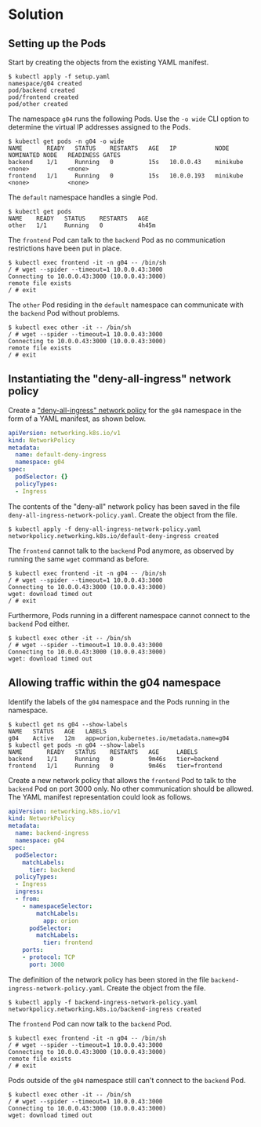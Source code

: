 # Solution

## Setting up the Pods

Start by creating the objects from the existing YAML manifest.

```
$ kubectl apply -f setup.yaml
namespace/g04 created
pod/backend created
pod/frontend created
pod/other created
```

The namespace `g04` runs the following Pods. Use the `-o wide` CLI option to determine the virtual IP addresses assigned to the Pods.

```
$ kubectl get pods -n g04 -o wide
NAME       READY   STATUS    RESTARTS   AGE   IP           NODE       NOMINATED NODE   READINESS GATES
backend    1/1     Running   0          15s   10.0.0.43    minikube   <none>           <none>
frontend   1/1     Running   0          15s   10.0.0.193   minikube   <none>           <none>
```

The `default` namespace handles a single Pod.

```
$ kubectl get pods
NAME    READY   STATUS    RESTARTS   AGE
other   1/1     Running   0          4h45m
```

The `frontend` Pod can talk to the `backend` Pod as no communication restrictions have been put in place.

```
$ kubectl exec frontend -it -n g04 -- /bin/sh
/ # wget --spider --timeout=1 10.0.0.43:3000
Connecting to 10.0.0.43:3000 (10.0.0.43:3000)
remote file exists
/ # exit
```

The `other` Pod residing in the `default` namespace can communicate with the `backend` Pod without problems.

```
$ kubectl exec other -it -- /bin/sh
/ # wget --spider --timeout=1 10.0.0.43:3000
Connecting to 10.0.0.43:3000 (10.0.0.43:3000)
remote file exists
/ # exit
```

## Instantiating the "deny-all-ingress" network policy

Create a ["deny-all-ingress" network policy](https://kubernetes.io/docs/concepts/services-networking/network-policies/#default-deny-all-ingress-traffic) for the `g04` namespace in the form of a YAML manifest, as shown below.

```yaml
apiVersion: networking.k8s.io/v1
kind: NetworkPolicy
metadata:
  name: default-deny-ingress
  namespace: g04
spec:
  podSelector: {}
  policyTypes:
  - Ingress
```

The contents of the "deny-all" network policy has been saved in the file `deny-all-ingress-network-policy.yaml`. Create the object from the file.

```
$ kubectl apply -f deny-all-ingress-network-policy.yaml
networkpolicy.networking.k8s.io/default-deny-ingress created
```

The `frontend` cannot talk to the `backend` Pod anymore, as observed by running the same `wget` command as before.

```
$ kubectl exec frontend -it -n g04 -- /bin/sh
/ # wget --spider --timeout=1 10.0.0.43:3000
Connecting to 10.0.0.43:3000 (10.0.0.43:3000)
wget: download timed out
/ # exit
```

Furthermore, Pods running in a different namespace cannot connect to the `backend` Pod either.

```
$ kubectl exec other -it -- /bin/sh
/ # wget --spider --timeout=1 10.0.0.43:3000
Connecting to 10.0.0.43:3000 (10.0.0.43:3000)
wget: download timed out
```

## Allowing traffic within the g04 namespace

Identify the labels of the `g04` namespace and the Pods running in the namespace.

```
$ kubectl get ns g04 --show-labels
NAME   STATUS   AGE   LABELS
g04    Active   12m   app=orion,kubernetes.io/metadata.name=g04
$ kubectl get pods -n g04 --show-labels
NAME       READY   STATUS    RESTARTS   AGE     LABELS
backend    1/1     Running   0          9m46s   tier=backend
frontend   1/1     Running   0          9m46s   tier=frontend
```

Create a new network policy that allows the `frontend` Pod to talk to the `backend` Pod on port 3000 only. No other communication should be allowed. The YAML manifest representation could look as follows.

```yaml
apiVersion: networking.k8s.io/v1
kind: NetworkPolicy
metadata:
  name: backend-ingress
  namespace: g04
spec:
  podSelector:
    matchLabels:
      tier: backend
  policyTypes:
  - Ingress
  ingress:
  - from:
    - namespaceSelector:
        matchLabels:
          app: orion
      podSelector:
        matchLabels:
          tier: frontend
    ports:
    - protocol: TCP
      port: 3000
```

The definition of the network policy has been stored in the file `backend-ingress-network-policy.yaml`. Create the object from the file.

```
$ kubectl apply -f backend-ingress-network-policy.yaml
networkpolicy.networking.k8s.io/backend-ingress created
```

The `frontend` Pod can now talk to the `backend` Pod.

```
$ kubectl exec frontend -it -n g04 -- /bin/sh
/ # wget --spider --timeout=1 10.0.0.43:3000
Connecting to 10.0.0.43:3000 (10.0.0.43:3000)
remote file exists
/ # exit
```

Pods outside of the `g04` namespace still can't connect to the `backend` Pod.

```
$ kubectl exec other -it -- /bin/sh
/ # wget --spider --timeout=1 10.0.0.43:3000
Connecting to 10.0.0.43:3000 (10.0.0.43:3000)
wget: download timed out
```
